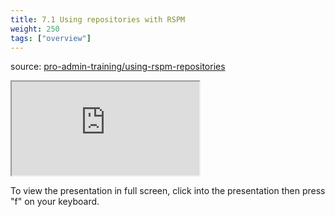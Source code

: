 ```yaml
---
title: 7.1 Using repositories with RSPM
weight: 250
tags: ["overview"]
---
```


source: <a href="https://colorado.rstudio.com/rsc/pro-admin-training/using-rspm-repositories" target="_blank">pro-admin-training/using-rspm-repositories</a>
<div class="xaringan-column">
  <div class="responsive-container-xaringan">
    <div class="animated-r-wrapper">
      <div class="animated-r-vertical">
        <div class="animated-r-circle"></div>
      </div>
      <div class="animated-r-diagonal"></div>
    </div>
    <iframe 
      src="https://colorado.rstudio.com/rsc/pro-admin-training/using-rspm-repositories/07_a_using_rspm_repositories.html" 
          gesture="media"  allow="encrypted-media" allowfullscreen
          scrolling="no">
    </iframe>
  </div>
</div>


To view the presentation in full screen, click into the presentation then press "f" on your keyboard.

